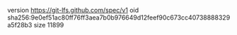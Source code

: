 version https://git-lfs.github.com/spec/v1
oid sha256:9e0ef51ac80ff76ff3aea7b0b976649d12feef90c673cc40738888329a5f28b3
size 11899
